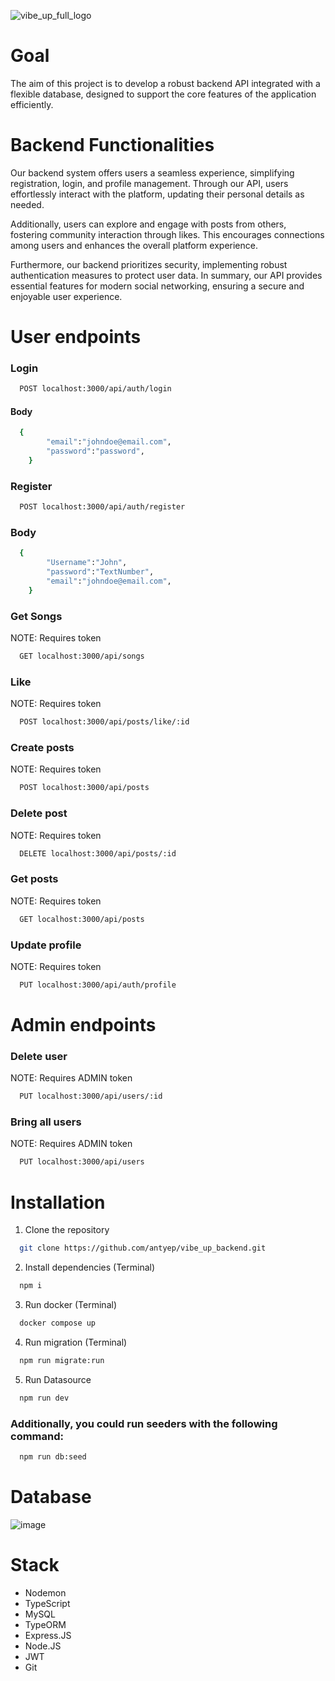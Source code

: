 ![vibe_up_full_logo](https://github.com/antyep/vibe_up_backend/assets/147875916/901277ae-26fe-4ae9-a772-0391a3604e9b)

# Goal

The aim of this project is to develop a robust backend API integrated with a flexible database, designed to support the core features of the application efficiently.

# Backend Functionalities

Our backend system offers users a seamless experience, simplifying registration, login, and profile management. Through our API, users effortlessly interact with the platform, updating their personal details as needed.

Additionally, users can explore and engage with posts from others, fostering community interaction through likes. This encourages connections among users and enhances the overall platform experience.

Furthermore, our backend prioritizes security, implementing robust authentication measures to protect user data. In summary, our API provides essential features for modern social networking, ensuring a secure and enjoyable user experience.

# User endpoints

### Login

```bash
  POST localhost:3000/api/auth/login
```

#### Body

```bash
  {
        "email":"johndoe@email.com",
        "password":"password",
    }
```


### Register

```bash
  POST localhost:3000/api/auth/register
```

### Body

```bash
  {
        "Username":"John",
        "password":"TextNumber",
        "email":"johndoe@email.com",
    }
```

### Get Songs

NOTE: Requires token

```bash
  GET localhost:3000/api/songs
```

### Like

NOTE: Requires token

```bash
  POST localhost:3000/api/posts/like/:id
```

### Create posts

NOTE: Requires token

```bash
  POST localhost:3000/api/posts
```

### Delete post

NOTE: Requires token

```bash
  DELETE localhost:3000/api/posts/:id
```

### Get posts

NOTE: Requires token

```bash
  GET localhost:3000/api/posts
```

### Update profile

NOTE: Requires token

```bash
  PUT localhost:3000/api/auth/profile
```

# Admin endpoints

### Delete user

NOTE: Requires ADMIN token

```bash
  PUT localhost:3000/api/users/:id
```

### Bring all users

NOTE: Requires ADMIN token

```bash
  PUT localhost:3000/api/users
```
# Installation

1. Clone the repository
```bash
  git clone https://github.com/antyep/vibe_up_backend.git
```
2. Install dependencies (Terminal)
```bash
  npm i
```
3. Run docker (Terminal)
```bash
  docker compose up
```
4. Run migration (Terminal)
```bash
  npm run migrate:run
```
5. Run Datasource
```bash
  npm run dev
```

### Additionally, you could run seeders with the following command:
```bash
  npm run db:seed
```


# Database

![image](https://github.com/antyep/vibe_up_backend/assets/147875916/fb05b445-1c58-4b17-8bd6-7c664f71e71c)

# Stack
- Nodemon
- TypeScript
- MySQL
- TypeORM
- Express.JS
- Node.JS
- JWT
- Git
